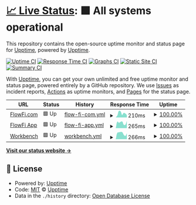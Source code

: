 # [📈 Live Status](https://upptime.github.io/upptime): <!--live status--> **🟩 All systems operational**

This repository contains the open-source uptime monitor and status page for [Upptime](https://upptime.js.org), powered by [Upptime](https://github.com/upptime/upptime).

[![Uptime CI](https://github.com/flow-finance/lighthouse/workflows/Uptime%20CI/badge.svg)](https://github.com/flow-finance/lighthouse/actions?query=workflow%3A%22Uptime+CI%22)
[![Response Time CI](https://github.com/flow-finance/lighthouse/workflows/Response%20Time%20CI/badge.svg)](https://github.com/flow-finance/lighthouse/actions?query=workflow%3A%22Response+Time+CI%22)
[![Graphs CI](https://github.com/flow-finance/lighthouse/workflows/Graphs%20CI/badge.svg)](https://github.com/flow-finance/lighthouse/actions?query=workflow%3A%22Graphs+CI%22)
[![Static Site CI](https://github.com/flow-finance/lighthouse/workflows/Static%20Site%20CI/badge.svg)](https://github.com/flow-finance/lighthouse/actions?query=workflow%3A%22Static+Site+CI%22)
[![Summary CI](https://github.com/flow-finance/lighthouse/workflows/Summary%20CI/badge.svg)](https://github.com/flow-finance/lighthouse/actions?query=workflow%3A%22Summary+CI%22)

With [Upptime](https://upptime.js.org), you can get your own unlimited and free uptime monitor and status page, powered entirely by a GitHub repository. We use [Issues](https://github.com/upptime/upptime/issues) as incident reports, [Actions](https://github.com/flow-finance/lighthouse/actions) as uptime monitors, and [Pages](https://upptime.github.io/upptime) for the status page.

<!--start: status pages-->
<!-- This summary is generated by Upptime (https://github.com/upptime/upptime) -->
<!-- Do not edit this manually, your changes will be overwritten -->
<!-- prettier-ignore -->
| URL | Status | History | Response Time | Uptime |
| --- | ------ | ------- | ------------- | ------ |
| <img alt="" src="https://icons.duckduckgo.com/ip3/www.flowfi.com.ico" height="13"> [FlowFi.com](https://www.flowfi.com) | 🟩 Up | [flow-fi-com.yml](https://github.com/flow-finance/lighthouse/commits/HEAD/history/flow-fi-com.yml) | <details><summary><img alt="Response time graph" src="./graphs/flow-fi-com/response-time-week.png" height="20"> 210ms</summary><br><a href="https://flow-finance.github.io/lighthouse/history/flow-fi-com"><img alt="Response time 275" src="https://img.shields.io/endpoint?url=https%3A%2F%2Fraw.githubusercontent.com%2Fflow-finance%2Flighthouse%2FHEAD%2Fapi%2Fflow-fi-com%2Fresponse-time.json"></a><br><a href="https://flow-finance.github.io/lighthouse/history/flow-fi-com"><img alt="24-hour response time 81" src="https://img.shields.io/endpoint?url=https%3A%2F%2Fraw.githubusercontent.com%2Fflow-finance%2Flighthouse%2FHEAD%2Fapi%2Fflow-fi-com%2Fresponse-time-day.json"></a><br><a href="https://flow-finance.github.io/lighthouse/history/flow-fi-com"><img alt="7-day response time 210" src="https://img.shields.io/endpoint?url=https%3A%2F%2Fraw.githubusercontent.com%2Fflow-finance%2Flighthouse%2FHEAD%2Fapi%2Fflow-fi-com%2Fresponse-time-week.json"></a><br><a href="https://flow-finance.github.io/lighthouse/history/flow-fi-com"><img alt="30-day response time 267" src="https://img.shields.io/endpoint?url=https%3A%2F%2Fraw.githubusercontent.com%2Fflow-finance%2Flighthouse%2FHEAD%2Fapi%2Fflow-fi-com%2Fresponse-time-month.json"></a><br><a href="https://flow-finance.github.io/lighthouse/history/flow-fi-com"><img alt="1-year response time 275" src="https://img.shields.io/endpoint?url=https%3A%2F%2Fraw.githubusercontent.com%2Fflow-finance%2Flighthouse%2FHEAD%2Fapi%2Fflow-fi-com%2Fresponse-time-year.json"></a></details> | <details><summary><a href="https://flow-finance.github.io/lighthouse/history/flow-fi-com">100.00%</a></summary><a href="https://flow-finance.github.io/lighthouse/history/flow-fi-com"><img alt="All-time uptime 100.00%" src="https://img.shields.io/endpoint?url=https%3A%2F%2Fraw.githubusercontent.com%2Fflow-finance%2Flighthouse%2FHEAD%2Fapi%2Fflow-fi-com%2Fuptime.json"></a><br><a href="https://flow-finance.github.io/lighthouse/history/flow-fi-com"><img alt="24-hour uptime 100.00%" src="https://img.shields.io/endpoint?url=https%3A%2F%2Fraw.githubusercontent.com%2Fflow-finance%2Flighthouse%2FHEAD%2Fapi%2Fflow-fi-com%2Fuptime-day.json"></a><br><a href="https://flow-finance.github.io/lighthouse/history/flow-fi-com"><img alt="7-day uptime 100.00%" src="https://img.shields.io/endpoint?url=https%3A%2F%2Fraw.githubusercontent.com%2Fflow-finance%2Flighthouse%2FHEAD%2Fapi%2Fflow-fi-com%2Fuptime-week.json"></a><br><a href="https://flow-finance.github.io/lighthouse/history/flow-fi-com"><img alt="30-day uptime 100.00%" src="https://img.shields.io/endpoint?url=https%3A%2F%2Fraw.githubusercontent.com%2Fflow-finance%2Flighthouse%2FHEAD%2Fapi%2Fflow-fi-com%2Fuptime-month.json"></a><br><a href="https://flow-finance.github.io/lighthouse/history/flow-fi-com"><img alt="1-year uptime 100.00%" src="https://img.shields.io/endpoint?url=https%3A%2F%2Fraw.githubusercontent.com%2Fflow-finance%2Flighthouse%2FHEAD%2Fapi%2Fflow-fi-com%2Fuptime-year.json"></a></details>
| <img alt="" src="https://icons.duckduckgo.com/ip3/app.flowfi.com.ico" height="13"> [FlowFi App](https://app.flowfi.com) | 🟩 Up | [flow-fi-app.yml](https://github.com/flow-finance/lighthouse/commits/HEAD/history/flow-fi-app.yml) | <details><summary><img alt="Response time graph" src="./graphs/flow-fi-app/response-time-week.png" height="20"> 265ms</summary><br><a href="https://flow-finance.github.io/lighthouse/history/flow-fi-app"><img alt="Response time 291" src="https://img.shields.io/endpoint?url=https%3A%2F%2Fraw.githubusercontent.com%2Fflow-finance%2Flighthouse%2FHEAD%2Fapi%2Fflow-fi-app%2Fresponse-time.json"></a><br><a href="https://flow-finance.github.io/lighthouse/history/flow-fi-app"><img alt="24-hour response time 355" src="https://img.shields.io/endpoint?url=https%3A%2F%2Fraw.githubusercontent.com%2Fflow-finance%2Flighthouse%2FHEAD%2Fapi%2Fflow-fi-app%2Fresponse-time-day.json"></a><br><a href="https://flow-finance.github.io/lighthouse/history/flow-fi-app"><img alt="7-day response time 265" src="https://img.shields.io/endpoint?url=https%3A%2F%2Fraw.githubusercontent.com%2Fflow-finance%2Flighthouse%2FHEAD%2Fapi%2Fflow-fi-app%2Fresponse-time-week.json"></a><br><a href="https://flow-finance.github.io/lighthouse/history/flow-fi-app"><img alt="30-day response time 278" src="https://img.shields.io/endpoint?url=https%3A%2F%2Fraw.githubusercontent.com%2Fflow-finance%2Flighthouse%2FHEAD%2Fapi%2Fflow-fi-app%2Fresponse-time-month.json"></a><br><a href="https://flow-finance.github.io/lighthouse/history/flow-fi-app"><img alt="1-year response time 291" src="https://img.shields.io/endpoint?url=https%3A%2F%2Fraw.githubusercontent.com%2Fflow-finance%2Flighthouse%2FHEAD%2Fapi%2Fflow-fi-app%2Fresponse-time-year.json"></a></details> | <details><summary><a href="https://flow-finance.github.io/lighthouse/history/flow-fi-app">100.00%</a></summary><a href="https://flow-finance.github.io/lighthouse/history/flow-fi-app"><img alt="All-time uptime 100.00%" src="https://img.shields.io/endpoint?url=https%3A%2F%2Fraw.githubusercontent.com%2Fflow-finance%2Flighthouse%2FHEAD%2Fapi%2Fflow-fi-app%2Fuptime.json"></a><br><a href="https://flow-finance.github.io/lighthouse/history/flow-fi-app"><img alt="24-hour uptime 100.00%" src="https://img.shields.io/endpoint?url=https%3A%2F%2Fraw.githubusercontent.com%2Fflow-finance%2Flighthouse%2FHEAD%2Fapi%2Fflow-fi-app%2Fuptime-day.json"></a><br><a href="https://flow-finance.github.io/lighthouse/history/flow-fi-app"><img alt="7-day uptime 100.00%" src="https://img.shields.io/endpoint?url=https%3A%2F%2Fraw.githubusercontent.com%2Fflow-finance%2Flighthouse%2FHEAD%2Fapi%2Fflow-fi-app%2Fuptime-week.json"></a><br><a href="https://flow-finance.github.io/lighthouse/history/flow-fi-app"><img alt="30-day uptime 100.00%" src="https://img.shields.io/endpoint?url=https%3A%2F%2Fraw.githubusercontent.com%2Fflow-finance%2Flighthouse%2FHEAD%2Fapi%2Fflow-fi-app%2Fuptime-month.json"></a><br><a href="https://flow-finance.github.io/lighthouse/history/flow-fi-app"><img alt="1-year uptime 100.00%" src="https://img.shields.io/endpoint?url=https%3A%2F%2Fraw.githubusercontent.com%2Fflow-finance%2Flighthouse%2FHEAD%2Fapi%2Fflow-fi-app%2Fuptime-year.json"></a></details>
| <img alt="" src="https://icons.duckduckgo.com/ip3/alpha.workbench.flowfi.com.ico" height="13"> [Workbench](https://alpha.workbench.flowfi.com) | 🟩 Up | [workbench.yml](https://github.com/flow-finance/lighthouse/commits/HEAD/history/workbench.yml) | <details><summary><img alt="Response time graph" src="./graphs/workbench/response-time-week.png" height="20"> 266ms</summary><br><a href="https://flow-finance.github.io/lighthouse/history/workbench"><img alt="Response time 333" src="https://img.shields.io/endpoint?url=https%3A%2F%2Fraw.githubusercontent.com%2Fflow-finance%2Flighthouse%2FHEAD%2Fapi%2Fworkbench%2Fresponse-time.json"></a><br><a href="https://flow-finance.github.io/lighthouse/history/workbench"><img alt="24-hour response time 243" src="https://img.shields.io/endpoint?url=https%3A%2F%2Fraw.githubusercontent.com%2Fflow-finance%2Flighthouse%2FHEAD%2Fapi%2Fworkbench%2Fresponse-time-day.json"></a><br><a href="https://flow-finance.github.io/lighthouse/history/workbench"><img alt="7-day response time 266" src="https://img.shields.io/endpoint?url=https%3A%2F%2Fraw.githubusercontent.com%2Fflow-finance%2Flighthouse%2FHEAD%2Fapi%2Fworkbench%2Fresponse-time-week.json"></a><br><a href="https://flow-finance.github.io/lighthouse/history/workbench"><img alt="30-day response time 273" src="https://img.shields.io/endpoint?url=https%3A%2F%2Fraw.githubusercontent.com%2Fflow-finance%2Flighthouse%2FHEAD%2Fapi%2Fworkbench%2Fresponse-time-month.json"></a><br><a href="https://flow-finance.github.io/lighthouse/history/workbench"><img alt="1-year response time 333" src="https://img.shields.io/endpoint?url=https%3A%2F%2Fraw.githubusercontent.com%2Fflow-finance%2Flighthouse%2FHEAD%2Fapi%2Fworkbench%2Fresponse-time-year.json"></a></details> | <details><summary><a href="https://flow-finance.github.io/lighthouse/history/workbench">100.00%</a></summary><a href="https://flow-finance.github.io/lighthouse/history/workbench"><img alt="All-time uptime 100.00%" src="https://img.shields.io/endpoint?url=https%3A%2F%2Fraw.githubusercontent.com%2Fflow-finance%2Flighthouse%2FHEAD%2Fapi%2Fworkbench%2Fuptime.json"></a><br><a href="https://flow-finance.github.io/lighthouse/history/workbench"><img alt="24-hour uptime 100.00%" src="https://img.shields.io/endpoint?url=https%3A%2F%2Fraw.githubusercontent.com%2Fflow-finance%2Flighthouse%2FHEAD%2Fapi%2Fworkbench%2Fuptime-day.json"></a><br><a href="https://flow-finance.github.io/lighthouse/history/workbench"><img alt="7-day uptime 100.00%" src="https://img.shields.io/endpoint?url=https%3A%2F%2Fraw.githubusercontent.com%2Fflow-finance%2Flighthouse%2FHEAD%2Fapi%2Fworkbench%2Fuptime-week.json"></a><br><a href="https://flow-finance.github.io/lighthouse/history/workbench"><img alt="30-day uptime 100.00%" src="https://img.shields.io/endpoint?url=https%3A%2F%2Fraw.githubusercontent.com%2Fflow-finance%2Flighthouse%2FHEAD%2Fapi%2Fworkbench%2Fuptime-month.json"></a><br><a href="https://flow-finance.github.io/lighthouse/history/workbench"><img alt="1-year uptime 100.00%" src="https://img.shields.io/endpoint?url=https%3A%2F%2Fraw.githubusercontent.com%2Fflow-finance%2Flighthouse%2FHEAD%2Fapi%2Fworkbench%2Fuptime-year.json"></a></details>

<!--end: status pages-->

[**Visit our status website →**](https://upptime.github.io/upptime)

## 📄 License

- Powered by: [Upptime](https://github.com/upptime/upptime)
- Code: [MIT](./LICENSE) © [Upptime](https://upptime.js.org)
- Data in the `./history` directory: [Open Database License](https://opendatacommons.org/licenses/odbl/1-0/)
